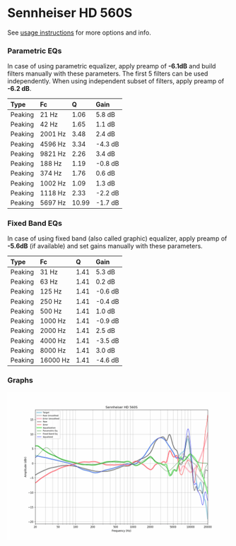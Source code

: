 # Sennheiser HD 560S
See [usage instructions](https://github.com/jaakkopasanen/AutoEq#usage) for more options and info.

### Parametric EQs
In case of using parametric equalizer, apply preamp of **-6.1dB** and build filters manually
with these parameters. The first 5 filters can be used independently.
When using independent subset of filters, apply preamp of **-6.2 dB**.

| Type    | Fc      |     Q | Gain    |
|:--------|:--------|:------|:--------|
| Peaking | 21 Hz   |  1.06 | 5.8 dB  |
| Peaking | 42 Hz   |  1.65 | 1.1 dB  |
| Peaking | 2001 Hz |  3.48 | 2.4 dB  |
| Peaking | 4596 Hz |  3.34 | -4.3 dB |
| Peaking | 9821 Hz |  2.26 | 3.4 dB  |
| Peaking | 188 Hz  |  1.19 | -0.8 dB |
| Peaking | 374 Hz  |  1.76 | 0.6 dB  |
| Peaking | 1002 Hz |  1.09 | 1.3 dB  |
| Peaking | 1118 Hz |  2.33 | -2.2 dB |
| Peaking | 5697 Hz | 10.99 | -1.7 dB |

### Fixed Band EQs
In case of using fixed band (also called graphic) equalizer, apply preamp of **-5.6dB**
(if available) and set gains manually with these parameters.

| Type    | Fc       |    Q | Gain    |
|:--------|:---------|:-----|:--------|
| Peaking | 31 Hz    | 1.41 | 5.3 dB  |
| Peaking | 63 Hz    | 1.41 | 0.2 dB  |
| Peaking | 125 Hz   | 1.41 | -0.6 dB |
| Peaking | 250 Hz   | 1.41 | -0.4 dB |
| Peaking | 500 Hz   | 1.41 | 1.0 dB  |
| Peaking | 1000 Hz  | 1.41 | -0.9 dB |
| Peaking | 2000 Hz  | 1.41 | 2.5 dB  |
| Peaking | 4000 Hz  | 1.41 | -3.5 dB |
| Peaking | 8000 Hz  | 1.41 | 3.0 dB  |
| Peaking | 16000 Hz | 1.41 | -4.6 dB |

### Graphs
![](./Sennheiser%20HD%20560S.png)